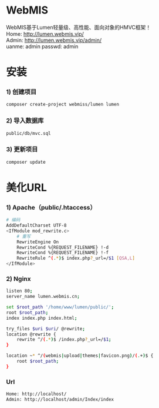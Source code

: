 # WebMIS
WebMIS基于Lumen轻量级、高性能、面向对象的HMVC框架！<br>
Home: http://lumen.webmis.vip/<br>
Admin: http://lumen.webmis.vip/admin/<br>
uanme: admin  passwd: admin

# 安装
### 1) 创建项目
``` bash
composer create-project webmiss/lumen lumen
```
### 2) 导入数据库
``` bash
public/db/mvc.sql
```
### 3) 更新项目
``` bash
composer update
```

# 美化URL
### 1) Apache（public/.htaccess）
```bash
# 编码
AddDefaultCharset UTF-8
<IfModule mod_rewrite.c>
    # 重写
    RewriteEngine On
    RewriteCond %{REQUEST_FILENAME} !-d
    RewriteCond %{REQUEST_FILENAME} !-f
    RewriteRule ^(.*)$ index.php?_url=/$1 [QSA,L]
</IfModule>
```

### 2) Nginx
```bash
listen 80;
server_name lumen.webmis.cn;

set $root_path '/home/www/lumen/public/';
root $root_path;
index index.php index.html;

try_files $uri $uri/ @rewrite;
location @rewrite {
    rewrite ^/(.*)$ /index.php?_url=/$1;
}

location ~* ^/(webmis|upload|themes|favicon.png)/(.+)$ {
    root $root_path;
}
```

### Url
```bash
Home: http://localhost/
Admin: http://localhost/admin/Index/index
```